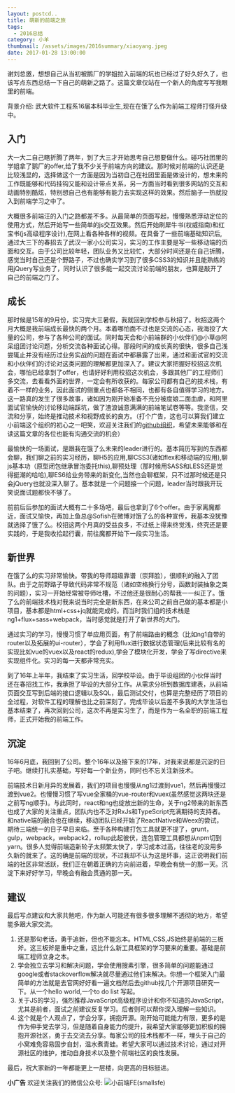 ```yaml
---
layout: postcd..
title: 萌新的前端之旅
tags:
  - 2016总结
category: 小羊
thumbnail: /assets/images/2016summary/xiaoyang.jpeg
date: 2017-01-28 13:00:00
---
```



  谢刘总邀，想想自己从当初被鹅厂的学姐拉入前端的坑也已经过了好久好久了，也该写点东西总结一下自己的萌新之路了。这篇文章仅站在一个新人的角度写写我眼里的前端。
  
  背景介绍: 武大软件工程系16届本科毕业生,现在在饿了么作为前端工程师打怪升级中。
  
## 入门

  大一大二自己瞎折腾了两年，到了大三才开始思考自己想要做什么。碰巧社团里的学姐拿了鹅厂的offer,给了我不少关于前端方向的建议。那时候对前端的认识还是比较浅显的，选择做这个一方面是因为当初自己在社团里面是做设计的，想未来的工作既能够和代码挂钩又能和设计带点关系，另一方面当时看到很多网站的交互和动画特别酷炫，特别想自己也有能够有能力去实现这样的效果。然后脑子一热就投入到前端学习之中了。
  
  大概很多前端汪的入门之路都差不多。从最简单的页面写起，慢慢熟悉浮动定位的使用方式，然后开始写一些简单的js交互效果。然后开始刷犀牛书(权威指南)和红宝书(js高级程序设计),在网上看各种各样的视频。在具备了一些前端基础知识后,通过大三下的春招去了武汉一家小公司实习，实习的工作主要是写一些移动端的页面和交互。由于公司比较年轻，团队业务又比较忙，大部分时间还是在自己折腾，感觉当时自己还是个野路子，不过也确实学习到了很多CSS3的知识并且能熟练的用jQuery写业务了，同时认识了很多能一起交流讨论前端的朋友，也算是敲开了自己的前端之门了。
  
## 成长

  那时候是15年的9月份，实习完大三暑假，我就回到学校参与秋招了。秋招这两个月大概是我前端成长最快的两个月。本着哪怕面不过也是交流的心态，我海投了大量的公司，参与了各种公司的面试。同时每天会和小前端群的小伙伴们@小草@阿呆组团讨论问题，分析交流各种面试心得。那段时间的成长真的很快，很多自己浅尝辄止并没有经历过业务实战的问题在面试中都暴露了出来，通过和面试官的交流和小伙伴们的讨论对这类问题的理解都更加深入了。建议大家把握好校招这次机会，哪怕已经拿到了offer，也请好好利用校招这次机会，多跟其他厂的工程师们多交流，去看看外面的世界，一定会有所收获的。每家公司都有自己的技术栈，有着不一样的业务，因此面试的侧重点也都各不相同，也都有各自值得学习的地方。这一路真的发生了很多故事，诸如因为刚开始准备不充分被度娘二面血虐，和阿里面试官愉快的讨论移动端踩坑，做了渣浪诚意满满的前端笔试卷等等。我坚信，交流和分享，始终是推动技术和视野成长的良方。（打个广告，这也可以算我们建立小前端这个组织的初心之一吧笑，欢迎关注我们的[github组织](https://github.com/smallsfe)，希望未来能够和在读这篇文章的各位也能有沟通交流的机会）
  
  最愉快的一场面试，是跟我在饿了么未来的leader进行的。基本简历写到的东西都会聊，我们聊之前的实习经历，聊H5的应用,聊CSS3(诸如flex和移动端的应用),聊js基本功（原型闭包继承冒泡委托this),聊预处理（那时候用SASS和LESS还是觉得挺潮的哈哈),聊ES6给业务带来的新变化,当然也会聊框架，只不过那时候还是只会jQuery也就没深入聊了。基本就是一个问题接一个问题，leader当时跟我开玩笑说面试题都快不够了。
  
  前前后后参加的面试大概有二十多场吧，最后也拿到了6个offer。由于家离魔都近，面试又愉快，再加上鱼总@Sofish在微博对饿了么的各种宣传，我基本没犹豫就选择了饿了么。校招这两个月真的受益良多，不过纸上得来终觉浅，终究还是要实践的，于是我收拾起行囊，前往魔都开始下一段实习生活。
  
## 新世界

  在饿了么的实习非常愉快。带我的导师超级靠谱（崇拜脸），很顺利的融入了团队。由于之前野路子导致代码非常不规范（诸如空格换行分号，函数封装抽象之类的问题），实习一开始经常被导师吐槽，不过他还是很耐心的帮我一一纠正了。饿了么的前端技术栈对我来说当时完全是新东西，在来公司之前自己做的基本都是小项目，基本都是html+css+jq就能完成的。而当时我们组的技术栈是ng1+flux+sass+webpack，当时感觉就是打开了新世界的大门。
  
  通过实习的学习，慢慢习惯了单应用页面，有了前端路由的概念（比如ng1自带的router以及拓展的ui-router），学会了利用flux进行数据状态管理(后来比较有名的实现比如vue的vuex以及react的redux),学会了模块化开发，学会了写directive来实现组件化。实习的每一天都非常充实。
  
  到了16年上半年，我结束了实习生活，回学校毕设。由于毕设组团的小伙伴当时还在春招找工作，我承担了毕设的大部分工作。从需求分析到数据库建表，从前端页面交互写到后端的接口逻辑以及SQL，最后测试交付，也算是完整经历了项目的全过程，对软件工程的理解也比之前深刻了。完成毕设以后差不多我的大学生活也基本结束了，再次回到公司，这次不再是实习生了，而是作为一名全职的前端工程师，正式开始我的前端工作。
  
## 沉淀

  16年6月底，我回到了公司。整个16年以及接下来的17年，对我来说都是沉淀的日子吧。继续打扎实基础，写好每一个新业务，同时也不忘关注新技术。
  
  前端技术日新月异的发展着，我们的项目也慢慢从ng1过渡到vue1，然后再慢慢过渡到vue2。也慢慢习惯了写vue全家桶的vue-router和vuex(虽然感觉这两块还是之前写ng顺手)。与此同时，react和ng也绽放出新的生命，关于ng2带来的新东西也成了大家的关注重点，团队内也不乏对RxJs和TypeScript充满期待的支持者。和native端的融合也在继续，移动团队已经开始了ReactNative和Weex的尝试，期待三端统一的日子早日来临。至于各种构建打包工具就更不提了，grunt，gulp，webpack，webpack2，rollup此起彼伏，连包管理工具都想从npm切到yarn。很多人觉得前端造新轮子太频繁太快了，学习成本过高，往往老的没用多久新的就来了。这的确是前端的现状，不过我却不认为这是坏事，这正说明我们前端的社区非常活跃，我们正在朝着正确的方向前进着，早晚会有统一的那一天。沉淀下来好好学习，早晚会有融会贯通的那一天。
  
## 建议
  最后写点建议和大家共勉吧，作为新人可能还有很多很多理解不透彻的地方，希望能多跟大家交流。
  
1.  还是那句老话，勇于追新，但也不能忘本。HTML,CSS,JS始终是前端的三板斧。这三板斧是重中之重，远比什么新工具框架的学习要来的重要。基础是前端工程师立身之本。
2.  学会独立去学习和解决问题，学会使用搜素引擎，很多简单的问题能通过google或者stackoverflow解决就尽量通过他们来解决。你想一个框架入门最简单的方法就是去官网好好看一遍文档然后去github找几个开源项目研究一下。从一个hello world,一个to do list 写起。
3.  关于JS的学习，强烈推荐JavaScript高级程序设计和你不知道的JavaScript，尤其是前者，面试之前建议反复学习。后者则可以帮你深入理解一些知识。
4. 这个就是个人观点了，学会分享，拥抱开源。刚开始可能能力有限，更多的是作为伸手党去学习，但是随着自身能力的提升，我希望大家能够更加积极的拥抱开源社区，勇于去交流去分享。每家公司的技术栈都不一样，埋头于自己的小窝难免容易固步自封，温水煮青蛙。希望大家可以通过技术讨论，通过对开源社区的维护，推动自身技术以及整个前端社区的良性发展。
  

最后，祝大家新的一年都能更上一层楼，向更高的目标挺进。

**小广告**
欢迎关注我们的微信公众号:
![小前端FE(smallsfe)](http://blog.smallsfe.com/css/images/qrcode.jpg)